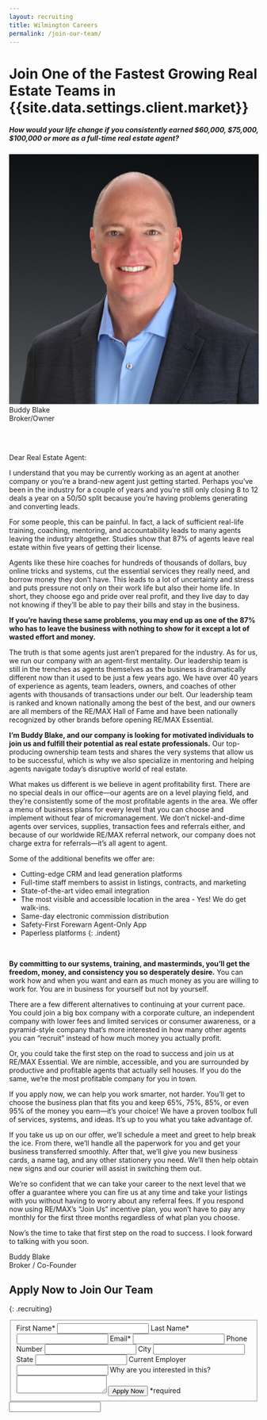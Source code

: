 ```yaml
---
layout: recruiting
title: Wilmington Careers
permalink: /join-our-team/
---
```


<div class="recruiting-page"><h1 class="join-us">Join One of the Fastest Growing Real Estate Teams in {{site.data.settings.client.market}}</h1><h5 class="join-us-subtitle">How would your life change if you consistently earned $60,000, $75,000, $100,000 or more as a full-time real estate agent?</h5><div class="recruiting-photo"><span class="client-image-container"> <img alt="{{site.data.settings.client.name}}" class="client-image" src="/img/headshot.jpg" /> </span></div></div>

<figcaption class="caption">Buddy Blake<br />Broker/Owner</figcaption>

<br>&nbsp;

Dear Real Estate Agent:

I understand that you may be currently working as an agent at another company or you’re a brand-new agent just getting started. Perhaps you’ve been in the industry for a couple of years and you’re still only closing 8 to 12 deals a year on a 50/50 split because you’re having problems generating and converting leads.

For some people, this can be painful. In fact, a lack of sufficient real-life training, coaching, mentoring, and accountability leads to many agents leaving the industry altogether. Studies show that 87% of agents leave real estate within five years of getting their license.

Agents like these hire coaches for hundreds of thousands of dollars, buy online tricks and systems, cut the essential services they really need, and borrow money they don’t have. This leads to a lot of uncertainty and stress and puts pressure not only on their work life but also their home life. In short, they choose ego and pride over real profit, and they live day to day not knowing if they’ll be able to pay their bills and stay in the business.

**If you’re having these same problems, you may end up as one of the 87% who has to leave the business with nothing to show for it except a lot of wasted effort and money.**

The truth is that some agents just aren’t prepared for the industry. As for us, we run our company with an agent-first mentality. Our leadership team is still in the trenches as agents themselves as the business is dramatically different now than it used to be just a few years ago. We have over 40 years of experience as agents, team leaders, owners, and coaches of other agents with thousands of transactions under our belt. Our leadership team is ranked and known nationally among the best of the best, and our owners are all members of the RE/MAX Hall of Fame and have been nationally recognized by other brands before opening RE/MAX Essential.

**I’m Buddy Blake, and our company is looking for motivated individuals to join us and fulfill their potential as real estate professionals.** Our top-producing ownership team tests and shares the very systems that allow us to be successful, which is why we also specialize in mentoring and helping agents navigate today’s disruptive world of real estate.

What makes us different is we believe in agent profitability first. There are no special deals in our office—our agents are on a level playing field, and they’re consistently some of the most profitable agents in the area. We offer a menu of business plans for every level that you can choose and implement without fear of micromanagement. We don’t nickel-and-dime agents over services, supplies, transaction fees and referrals either, and because of our worldwide RE/MAX referral network, our company does not charge extra for referrals—it’s all agent to agent.

Some of the additional benefits we offer are:

* Cutting-edge CRM and lead generation platforms
* Full-time staff members to assist in listings, contracts, and marketing
* State-of-the-art video email integration
* The most visible and accessible location in the area - Yes! We do get walk-ins.
* Same-day electronic commission distribution
* Safety-First Forewarn Agent-Only App
* Paperless platforms
{: .indent}

&nbsp;

**By committing to our systems, training, and masterminds, you’ll get the freedom, money, and consistency you so desperately desire.** You can work how and when you want and earn as much money as you are willing to work for. You are in business for yourself but not by yourself.

There are a few different alternatives to continuing at your current pace. You could join a big box company with a corporate culture, an independent company with lower fees and limited services or consumer awareness, or a pyramid-style company that’s more interested in how many other agents you can “recruit” instead of how much money you actually profit.

Or, you could take the first step on the road to success and join us at RE/MAX Essential. We are nimble, accessible, and you are surrounded by productive and profitable agents that actually sell houses. If you do the same, we’re the most profitable company for you in town.

If you apply now, we can help you work smarter, not harder. You’ll get to choose the business plan that fits you and keep 65%, 75%, 85%, or even 95% of the money you earn—it’s your choice! We have a proven toolbox full of services, systems, and ideas. It’s up to you what you take advantage of.

If you take us up on our offer, we’ll schedule a meet and greet to help break the ice. From there, we’ll handle all the paperwork for you and get your business transferred smoothly. After that, we’ll give you new business cards, a name tag, and any other stationery you need. We’ll then help obtain new signs and our courier will assist in switching them out.

We’re so confident that we can take your career to the next level that we offer a guarantee where you can fire us at any time and take your listings with you without having to worry about any referral fees. If you respond now using RE/MAX’s “Join Us” incentive plan, you won’t have to pay any monthly for the first three months regardless of what plan you choose.

Now’s the time to take that first step on the road to success. I look forward to talking with you soon.

Buddy Blake<br>Broker / Co-Founder

## Apply Now to Join Our Team
{: .recruiting}

<form method="post" class="home-value cta-forms" action="https://formspree.io/{{site.data.settings.client.email}}" onsubmit="return setReturn()"><fieldset><label for="firstname">First Name*</label> <input type="text" required="" name="firstname" /> <label for="lastname">Last Name*</label> <input type="text" required="" name="lastname" /> <label for="email">Email*</label> <input type="text" name="name" /> <label for="phone">Phone Number </label> <input type="tel" name="phone" /> <!--base32-c9gq6t9k68pp6eb7e4v78ebb6rw70w1pcnh3et9mervkgtb2c8v74xtq61uqccv3cxu70vbjetrpacbj6cw7eutjchj6gw3nf0tp4dk7e1r38wk2ddhpux3b6gpp4rbkcmtk4-base32--><label for="city">City </label> <input type="text" name="city" /> <label for="state">State </label> <input type="text" name="state" /> <label for="employer">Current Employer </label> <input type="text" name="employer" /> <label for="message">Why are you interested in this? </label><textarea name="employer"></textarea> <!--base32-c9gq6t9k68pp6eb7e4v78ebb6rw70w1pcnh3et9mervkgtb2c8v74xtq61uq8wk3chm3cxbm75q66y3jdcw7grkg6tm6gw35f1h6grtnd1r6exb8e4v32x1k6hw64uk4cdt70rbm6dgp8rvp6rv78x34ccwpew9pegwppdhr5nh62wv56ct0-base32--><input class="submit light-light" type="submit" value="Apply Now" name="submitrecruitingForm" /> <span class="asterisk">*required</span></fieldset><!--base32-c9gq6t9k68pp6eb7e4v78ebb6rw70w1pcnh3et9mervkgtb2c8v74xtq61uq8wk3cdvq0tvm75m6atvpe0v7jcv2cdq6gw1renv6erved8v6extk6mvkav9kcdt64v9pchr70rb4c9n3cy3ae1gp6rk2cdm6mdk7ewtq2thgexrk4t3md1jpwwhk71w36chpchnk6ckr75r68vk8dcv7crhmcdj7cw9gchnq0t34ddnp6xvbe4v68uvg6thp4d33cdvq0tbq75r6atvqe1r68u3j6nq6gdhjexv3adk3egr2urk1edjk6cg-base32--><div class="hidden"><input type="hidden" value="{{site.data.settings.client.email}}" name="_to" /> <input type="hidden" value="Recruiting Contact Request Message From Your Vyral Careers and Training Video Blog" name="_subject" /> <input type="text" name="_gotcha" /></div></form>
